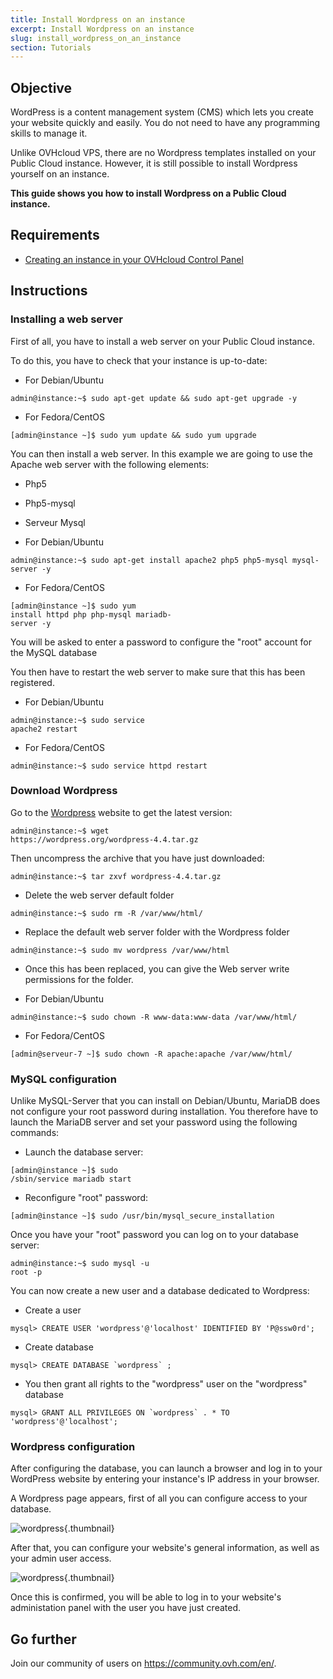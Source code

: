 ```yaml
---
title: Install Wordpress on an instance
excerpt: Install Wordpress on an instance
slug: install_wordpress_on_an_instance
section: Tutorials
---
```



## Objective

WordPress is a content management system (CMS) which lets you create your website quickly and easily. You do not need to have any programming skills to manage it.

Unlike OVHcloud VPS, there are no Wordpress templates installed on your Public Cloud instance. However, it is still possible to install Wordpress yourself on an instance.

**This guide shows you how to install Wordpress on a Public Cloud instance.**


## Requirements

- [Creating an instance in your OVHcloud Control Panel](../create_an_instance_in_your_ovh_customer_account/)

## Instructions

### Installing a web server

First of all, you have to install a web server on your Public Cloud instance.

To do this, you have to check that your instance is up-to-date:

- For Debian/Ubuntu


```
admin@instance:~$ sudo apt-get update && sudo apt-get upgrade -y
```

- For Fedora/CentOS


```
[admin@instance ~]$ sudo yum update && sudo yum upgrade
```

You can then install a web server.
In this example we are going to use the Apache web server with the following elements:

- Php5
- Php5-mysql
- Serveur Mysql

- For Debian/Ubuntu

```
admin@instance:~$ sudo apt-get install apache2 php5 php5-mysql mysql-server -y
```

- For Fedora/CentOS

```
[admin@instance ~]$ sudo yum 
install httpd php php-mysql mariadb-
server -y
```

You will be asked to enter a password to configure the "root" account for the MySQL database

You then have to restart the web server to make sure that this has been registered.


- For Debian/Ubuntu

```
admin@instance:~$ sudo service 
apache2 restart
```

- For Fedora/CentOS

```
admin@instance:~$ sudo service httpd restart
```

### Download Wordpress

Go to the [Wordpress](https://wordpress.org/download/) website to get the latest version:

```
admin@instance:~$ wget 
https://wordpress.org/wordpress-4.4.tar.gz
```

Then uncompress the archive that you have just downloaded:

```
admin@instance:~$ tar zxvf wordpress-4.4.tar.gz
```

- Delete the web server default folder

```
admin@instance:~$ sudo rm -R /var/www/html/
```

- Replace the default web server folder with the Wordpress folder 

```
admin@instance:~$ sudo mv wordpress /var/www/html
```

- Once this has been replaced, you can give the Web server write permissions for the folder. 

- For Debian/Ubuntu

```
admin@instance:~$ sudo chown -R www-data:www-data /var/www/html/
```

- For Fedora/CentOS

```
[admin@serveur-7 ~]$ sudo chown -R apache:apache /var/www/html/
```

### MySQL configuration

Unlike MySQL-Server that you can install on Debian/Ubuntu, MariaDB does not configure your root password during installation.
You therefore have to launch the MariaDB server and set your password using the following commands:


- Launch the database server:

```
[admin@instance ~]$ sudo 
/sbin/service mariadb start
```

- Reconfigure "root" password:

```
[admin@instance ~]$ sudo /usr/bin/mysql_secure_installation
```

Once you have your "root" password you can log on to your database server:

```
admin@instance:~$ sudo mysql -u 
root -p
```

You can now create a new user and a database dedicated to Wordpress:

- Create a user

```
mysql> CREATE USER 'wordpress'@'localhost' IDENTIFIED BY 'P@ssw0rd';
```

- Create database

```
mysql> CREATE DATABASE `wordpress` ;
```

- You then grant all rights to the "wordpress" user on the "wordpress" database

```
mysql> GRANT ALL PRIVILEGES ON `wordpress` . * TO 
'wordpress'@'localhost';
```

### Wordpress configuration

After configuring the database, you can launch a browser and log in to your WordPress website by entering your instance's IP address in your browser.

A Wordpress page appears, first of all you can configure access to your database.

![wordpress](images/img_3674.jpg){.thumbnail}

After that, you can configure your website's general information, as well as your admin user access.

![wordpress](images/img_3675.jpg){.thumbnail}

Once this is confirmed, you will be able to log in to your website's administation panel with the user you have just created.


## Go further

Join our community of users on <https://community.ovh.com/en/>.

